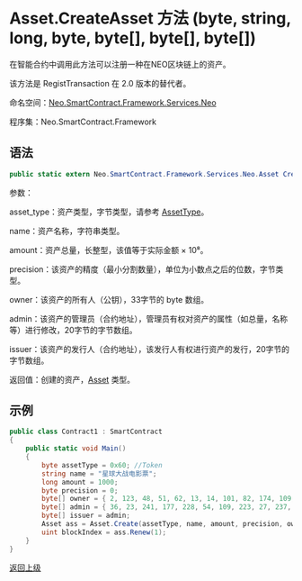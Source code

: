 # Asset.CreateAsset 方法 (byte, string, long, byte, byte[], byte[], byte[])

在智能合约中调用此方法可以注册一种在NEO区块链上的资产。

该方法是 RegistTransaction 在 2.0 版本的替代者。

命名空间：[Neo.SmartContract.Framework.Services.Neo](../../neo.md)

程序集：Neo.SmartContract.Framework

## 语法

```c#
public static extern Neo.SmartContract.Framework.Services.Neo.Asset Create(byte asset_type, string name, long amount, byte precision, byte[] owner, byte[] admin, byte[] issuer)
```

参数：

asset_type：资产类型，字节类型，请参考 [AssetType](../Asset/AssetType.md)。

name：资产名称，字符串类型。

amount：资产总量，长整型，该值等于实际金额 × 10⁸。

precision：该资产的精度（最小分割数量），单位为小数点之后的位数，字节类型。

owner：该资产的所有人（公钥），33字节的 byte 数组。

admin：该资产的管理员（合约地址），管理员有权对资产的属性（如总量，名称等）进行修改，20字节的字节数组。

issuer：该资产的发行人（合约地址），该发行人有权进行资产的发行，20字节的字节数组。

返回值：创建的资产，[Asset](../Asset.md) 类型。

## 示例

```c#
public class Contract1 : SmartContract
{
    public static void Main()
    {
        byte assetType = 0x60; //Token
        string name = "星球大战电影票";
        long amount = 1000;
        byte precision = 0;
        byte[] owner = { 2, 123, 48, 51, 62, 13, 14, 101, 82, 174, 109, 29, 169, 249, 64, 159, 85, 30, 53, 238, 151, 25, 48, 94, 148, 93, 196, 220, 186, 153, 132, 86, 202 };
        byte[] admin = { 36, 23, 241, 177, 228, 54, 109, 223, 27, 237, 139, 54, 207, 38, 132, 101, 172, 3, 10, 73 };
        byte[] issuer = admin;
        Asset ass = Asset.Create(assetType, name, amount, precision, owner, admin, issuer);
        uint blockIndex = ass.Renew(1);
    }
}
```



[返回上级](../Asset.md)